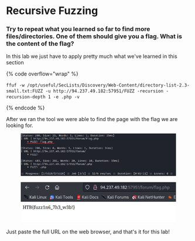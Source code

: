 # Recursive Fuzzing

### Try to repeat what you learned so far to find more files/directories. One of them should give you a flag. What is the content of the flag?

In this lab we just have to apply pretty much what we've learned in this section

{% code overflow="wrap" %}
```shell
ffuf -w /opt/useful/SecLists/Discovery/Web-Content/directory-list-2.3-small.txt:FUZZ -u http://94.237.49.182:57951/FUZZ -recursion -recursion-depth 1 -e .php -v
```
{% endcode %}

After we ran the tool we were able to find the page with the flag we are looking for.

<figure><img src="../../../.gitbook/assets/image (1) (1) (1) (1) (1) (1) (1) (1) (1) (1) (1) (1) (1) (1) (1) (1) (1) (1) (1) (1) (1) (1) (1) (1) (1) (1) (1) (1) (1) (1) (1) (1) (1) (1) (1) (1) (1) (1) (1) (1) (1) (1) (1) (1) (1) (1) (1).png" alt=""><figcaption></figcaption></figure>

<figure><img src="../../../.gitbook/assets/image (1) (1) (1) (1) (1) (1) (1) (1) (1) (1) (1) (1) (1) (1) (1) (1) (1) (1) (1) (1) (1) (1) (1) (1) (1) (1) (1) (1) (1) (1) (1) (1) (1) (1) (1) (1) (1) (1) (1) (1) (1) (1) (1) (1) (1) (1) (1) (1).png" alt=""><figcaption></figcaption></figure>

Just paste the full URL on the web browser, and that's it for this lab!
